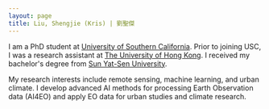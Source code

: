 ```yaml
---
layout: page
title: Liu, Shengjie (Kris) | 劉聖傑
---
```


I am a PhD student at [University of Southern California](usc.edu). Prior to joining USC, I was a research assistant at [The University of Hong Kong](hku.hk). I received my bachelor's degree from [Sun Yat-Sen University](sysu.edu.cn). 

My research interests include remote sensing, machine learning, and urban climate. I develop advanced AI methods for processing Earth Observation data (AI4EO) and apply EO data for urban studies and climate research. 



